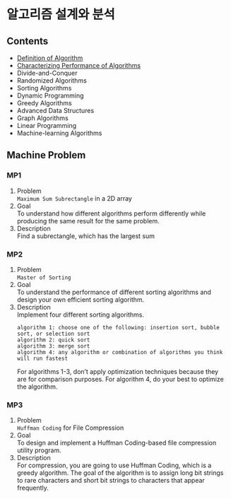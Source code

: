 # 알고리즘 설계와 분석

## Contents
- [Definition of Algorithm](./CH01-02.md)  
- [Characterizing Performance of Algorithms](./CH03.md)  
- Divide-and-Conquer  
- Randomized Algorithms  
- Sorting Algorithms  
- Dynamic Programming  
- Greedy Algorithms  
- Advanced Data Structures  
- Graph Algorithms  
- Linear Programming  
- Machine-learning Algorithms  

## Machine Problem
### MP1
1. Problem  
	`Maximum Sum Subrectangle` in a 2D array
2. Goal  
	To understand how different algorithms perform differently while producing the same result for the same problem.
3. Description  
	Find a subrectangle, which has the largest sum

### MP2
1. Problem  
	`Master of Sorting`
2. Goal  
	To understand the performance of different sorting algorithms and design your own efficient sorting algorithm.
3. Description  
	Implement four different sorting algorithms.  
	```
	algorithm 1: choose one of the following: insertion sort, bubble sort, or selection sort 
	algorithm 2: quick sort 
	algorithm 3: merge sort 
	algorithm 4: any algorithm or combination of algorithms you think will run fastest 
	```  
	For algorithms 1-3, don’t apply optimization techniques because they are for comparison purposes. For algorithm 4, do your best to optimize the algorithm.  

### MP3
1. Problem  
	`Huffman Coding` for File Compression
2. Goal  
	To design and implement a Huffman Coding-based file compression utility program.
3. Description  
	For compression, you are going to use Huffman Coding, which is a greedy algorithm. The goal of the algorithm is to assign long bit strings to rare characters and short bit strings to characters that appear frequently.
